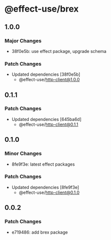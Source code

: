 # @effect-use/brex

## 1.0.0

### Major Changes

- 38f0e5b: use effect package, upgrade schema

### Patch Changes

- Updated dependencies [38f0e5b]
  - @effect-use/http-client@1.0.0

## 0.1.1

### Patch Changes

- Updated dependencies [645ba6d]
  - @effect-use/http-client@0.1.1

## 0.1.0

### Minor Changes

- 8fe9f3e: latest effect packages

### Patch Changes

- Updated dependencies [8fe9f3e]
  - @effect-use/http-client@0.1.0

## 0.0.2

### Patch Changes

- e719486: add brex package
